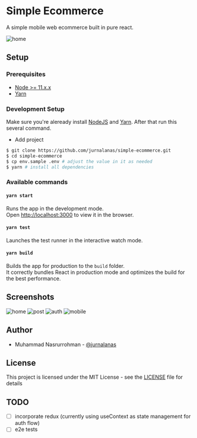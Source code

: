 # Simple Ecommerce

A simple mobile web ecommerce built in pure react.

![home](/screenshots/products.png)

## Setup

### Prerequisites

- [Node >= 11.x.x](https://nodejs.org/en/)
- [Yarn](https://yarnpkg.com/en/)

### Development Setup

Make sure you're aleready install [NodeJS](https://nodejs.org/en/) and [Yarn](https://yarnpkg.com/en/). After that run this several command.

- Add project

```bash
$ git clone https://github.com/jurnalanas/simple-ecommerce.git
$ cd simple-ecommerce
$ cp env.sample .env # adjust the value in it as needed
$ yarn # install all dependencies
```

### Available commands

#### `yarn start`

Runs the app in the development mode.<br />
Open [http://localhost:3000](http://localhost:3000) to view it in the browser.

#### `yarn test`

Launches the test runner in the interactive watch mode.<br />

#### `yarn build`

Builds the app for production to the `build` folder.<br />
It correctly bundles React in production mode and optimizes the build for the best performance.


## Screenshots

![home](/screenshots/login.png)
![post](/screenshots/product-detail.png)
![auth](/screenshots/profile.png)
![mobile](/screenshots/search-drawer.png)


## Author
- Muhammad Nasrurrohman - [@jurnalanas](https://github.com/jurnalanas)

## License
This project is licensed under the MIT License - see the [LICENSE](/LICENSE) file for details

## TODO

- [ ] incorporate redux (currently using useContext as state management for auth flow)
- [ ] e2e tests
